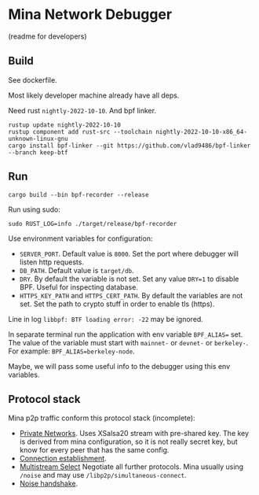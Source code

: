 # Mina Network Debugger

(readme for developers)

## Build

See dockerfile.

Most likely developer machine already have all deps.

Need rust `nightly-2022-10-10`. And bpf linker.

```
rustup update nightly-2022-10-10
rustup component add rust-src --toolchain nightly-2022-10-10-x86_64-unknown-linux-gnu
cargo install bpf-linker --git https://github.com/vlad9486/bpf-linker --branch keep-btf
```

## Run

```
cargo build --bin bpf-recorder --release
```

Run using sudo:

```
sudo RUST_LOG=info ./target/release/bpf-recorder
```

Use environment variables for configuration:

* `SERVER_PORT`. Default value is `8000`. Set the port where debugger will listen http requests.
* `DB_PATH`. Default value is `target/db`.
* `DRY`. By default the variable is not set. Set any value `DRY=1` to disable BPF. Useful for inspecting database.
* `HTTPS_KEY_PATH` and `HTTPS_CERT_PATH`. By default the variables are not set. Set the path to crypto stuff in order to enable tls (https).

Line in log `libbpf: BTF loading error: -22` may be ignored.

In separate terminal run the application with env variable `BPF_ALIAS=` set.
The value of the variable must start with `mainnet-` or `devnet-` or `berkeley-`.
For example: `BPF_ALIAS=berkeley-node`.

Maybe, we will pass some useful info to the debugger using this env variables.

## Protocol stack

Mina p2p traffic conform this protocol stack (incomplete):

* [Private Networks](https://github.com/libp2p/specs/blob/0c40ec885645c13f1ed43f763926973835178c6e/pnet/Private-Networks-PSK-V1.md). Uses XSalsa20 stream with pre-shared key. The key is derived from mina configuration, so it is not really secret key, but know for every peer that has the same config. 
* [Connection establishment](https://github.com/libp2p/specs/tree/0c40ec885645c13f1ed43f763926973835178c6e/connections). 
* [Multistream Select](https://github.com/multiformats/multistream-select/tree/c05dd722fc3d53e0de4576161e46eea72286eef3) Negotiate all further protocols. Mina usually using `/noise` and may use `/libp2p/simultaneous-connect`.
* [Noise handshake](https://github.com/libp2p/specs/tree/0c40ec885645c13f1ed43f763926973835178c6e/noise).

